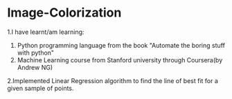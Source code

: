 # Image-Colorization
1.I have learnt/am learning:
  1. Python programming language from the book "Automate the boring stuff with python"
  2. Machine Learning course from Stanford university through Coursera(by Andrew NG)


2.Implemented Linear Regression algorithm to find the line of best fit for a given sample of points.
